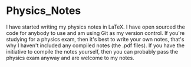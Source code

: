 Physics_Notes
=============
I have started writing my physics notes in LaTeX. I have open sourced the code for anybody to use and am using Git as my version control. If you're studying for a physics exam, then it's best to write your own notes, that's why I haven't included any compiled notes (the .pdf files). If you have the initiative to compile the notes yourself, then you can probably pass the physics exam anyway and are welcome to my notes.